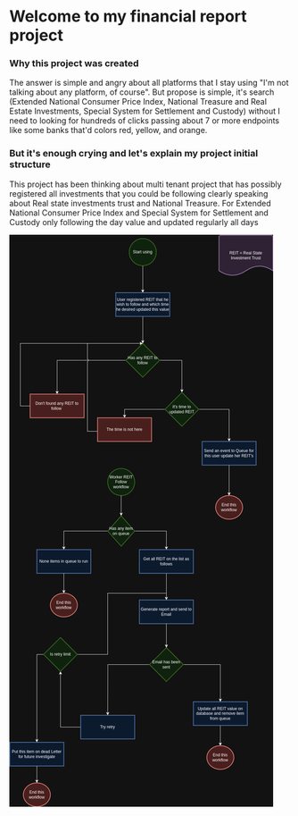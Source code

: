 # Welcome to my financial report project

### Why this project was created

The answer is simple and angry about all platforms that I stay using
"I'm not talking about any platform, of course". 
But propose is simple, it's search (Extended National Consumer Price Index, National Treasure
and Real Estate Investments, Special System for Settlement and Custody) without I need to looking for hundreds of 
clicks passing about 7 or more endpoints like some banks that'd colors red, yellow, and orange.

### But it's enough crying and let's explain my project initial structure

This project has been thinking about multi tenant project that has possibly registered
all investments that you could be following clearly speaking about Real state investments trust and National Treasure.
For Extended National Consumer Price Index and Special System 
for Settlement and Custody only following the day value and updated regularly all days


![FinancialReportREITWorkFlow.drawio.png](https://github.com/GUSTAVPEREIRA/FinancialReport/blob/main/FinancialReportREITWorkFlow.drawio.png)